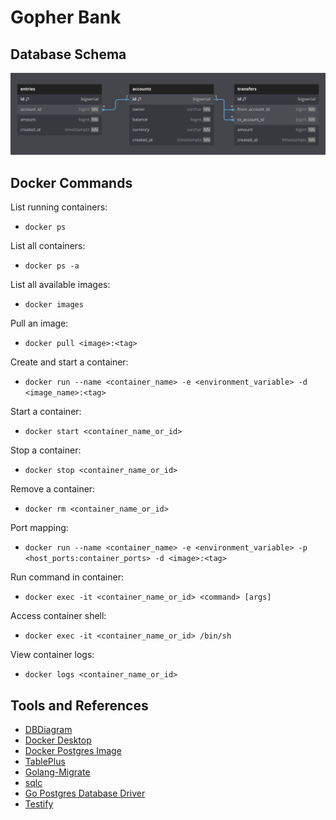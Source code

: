 # Gopher Bank

## Database Schema

![Database schema](images/database_schema.png)

## Docker Commands

List running containers:
- `docker ps`

List all containers:
- `docker ps -a`

List all available images:
- `docker images`

Pull an image:
- `docker pull <image>:<tag>`

Create and start a container:
- `docker run --name <container_name> -e <environment_variable> -d <image_name>:<tag>`

Start a container:
- `docker start <container_name_or_id>`

Stop a container:
- `docker stop <container_name_or_id>`

Remove a container:
- `docker rm <container_name_or_id>`

Port mapping:
- `docker run --name <container_name> -e <environment_variable> -p <host_ports:container_ports> -d <image>:<tag>`

Run command in container:
- `docker exec -it <container_name_or_id> <command> [args]`

Access container shell:
- `docker exec -it <container_name_or_id> /bin/sh`

View container logs:
- `docker logs <container_name_or_id>`

## Tools and References

- [DBDiagram](https://dbdiagram.io/)
- [Docker Desktop](https://www.docker.com/products/docker-desktop/)
- [Docker Postgres Image](https://hub.docker.com/_/postgres)
- [TablePlus](https://tableplus.com/)
- [Golang-Migrate](https://github.com/golang-migrate/migrate)
- [sqlc](https://sqlc.dev/)
- [Go Postgres Database Driver](https://github.com/lib/pq)
- [Testify](https://github.com/stretchr/testify)
